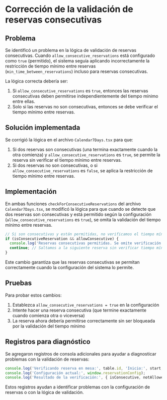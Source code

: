# Corrección de la validación de reservas consecutivas

## Problema

Se identificó un problema en la lógica de validación de reservas consecutivas. Cuando `allow_consecutive_reservations` está configurado como `true` (permitido), el sistema seguía aplicando incorrectamente la restricción de tiempo mínimo entre reservas (`min_time_between_reservations`) incluso para reservas consecutivas.

La lógica correcta debería ser:

1. Si `allow_consecutive_reservations` es `true`, entonces las reservas consecutivas deben permitirse independientemente del tiempo mínimo entre ellas.
2. Solo si las reservas no son consecutivas, entonces se debe verificar el tiempo mínimo entre reservas.

## Solución implementada

Se corrigió la lógica en el archivo `Calendar7Days.tsx` para que:

1. Si dos reservas son consecutivas (una termina exactamente cuando la otra comienza) y `allow_consecutive_reservations` es `true`, se permite la reserva sin verificar el tiempo mínimo entre reservas.
2. Si dos reservas no son consecutivas, o si `allow_consecutive_reservations` es `false`, se aplica la restricción de tiempo mínimo entre reservas.

## Implementación

En ambas funciones `checkForConsecutiveReservations` del archivo `Calendar7Days.tsx`, se modificó la lógica para que cuando se detecte que dos reservas son consecutivas y está permitido según la configuración (`allow_consecutive_reservations` es `true`), se omita la validación del tiempo mínimo entre reservas.

```typescript
// Si son consecutivas y están permitidas, no verificamos el tiempo mínimo entre reservas
if (isConsecutiveReservation && allowConsecutive) {
  console.log('Reservas consecutivas permitidas. Se omite verificación de tiempo mínimo.');
  continue; // Saltamos a la siguiente reserva sin verificar tiempo mínimo
}
```

Este cambio garantiza que las reservas consecutivas se permitan correctamente cuando la configuración del sistema lo permite.

## Pruebas

Para probar estos cambios:

1. Establezca `allow_consecutive_reservations = true` en la configuración
2. Intente hacer una reserva consecutiva (que termine exactamente cuando comienza otra o viceversa)
3. La reserva ahora debería permitirse correctamente sin ser bloqueada por la validación del tiempo mínimo

## Registros para diagnóstico

Se agregaron registros de consola adicionales para ayudar a diagnosticar problemas con la validación de reservas:

```typescript
console.log('Verificando reserva en mesa:', table.id, 'Inicio:', start, 'Fin:', end);
console.log('Configuración actual:', window.reservationConfig);
console.log('Resultado de la verificación:', { isConsecutive, notAllowedConsecutive, isTooClose, minutesBetween });
```

Estos registros ayudan a identificar problemas con la configuración de reservas o con la lógica de validación.
